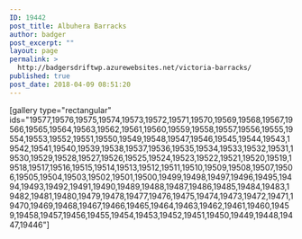 ```yaml
---
ID: 19442
post_title: Albuhera Barracks
author: badger
post_excerpt: ""
layout: page
permalink: >
  http://badgersdriftwp.azurewebsites.net/victoria-barracks/
published: true
post_date: 2018-04-09 08:51:20
---
```

[gallery type="rectangular" ids="19577,19576,19575,19574,19573,19572,19571,19570,19569,19568,19567,19566,19565,19564,19563,19562,19561,19560,19559,19558,19557,19556,19555,19554,19553,19552,19551,19550,19549,19548,19547,19546,19545,19544,19543,19542,19541,19540,19539,19538,19537,19536,19535,19534,19533,19532,19531,19530,19529,19528,19527,19526,19525,19524,19523,19522,19521,19520,19519,19518,19517,19516,19515,19514,19513,19512,19511,19510,19509,19508,19507,19506,19505,19504,19503,19502,19501,19500,19499,19498,19497,19496,19495,19494,19493,19492,19491,19490,19489,19488,19487,19486,19485,19484,19483,19482,19481,19480,19479,19478,19477,19476,19475,19474,19473,19472,19471,19470,19469,19468,19467,19466,19465,19464,19463,19462,19461,19460,19459,19458,19457,19456,19455,19454,19453,19452,19451,19450,19449,19448,19447,19446"]